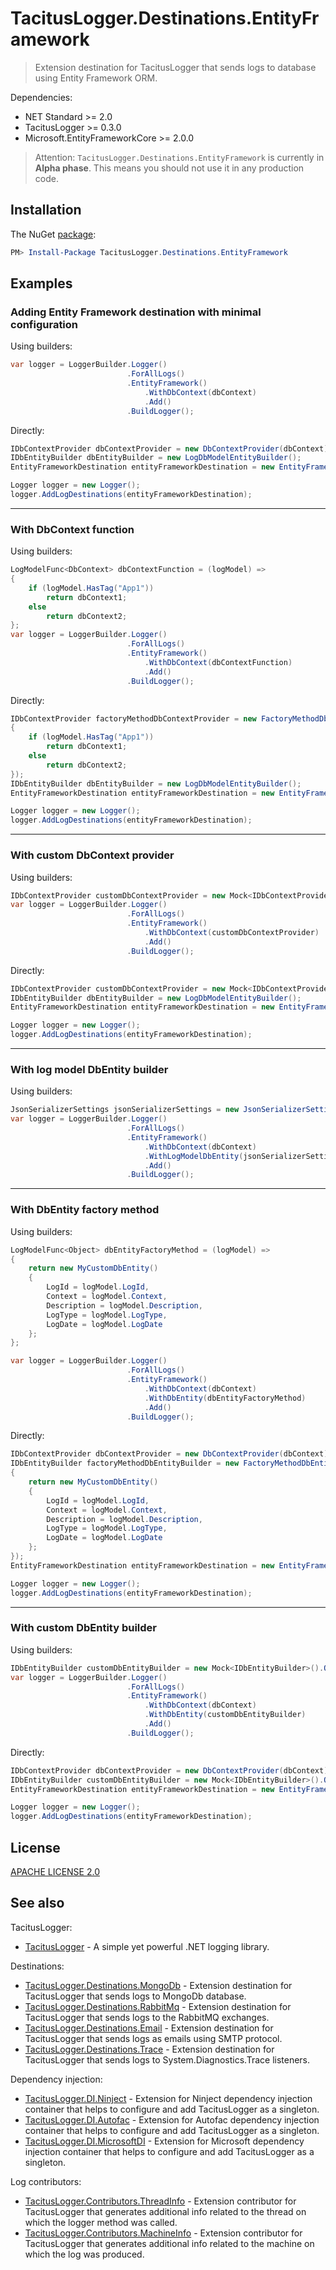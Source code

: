 # TacitusLogger.Destinations.EntityFramework

> Extension destination for TacitusLogger that sends logs to database using Entity Framework ORM.
 
Dependencies:  
* NET Standard >= 2.0  
* TacitusLogger >= 0.3.0  
* Microsoft.EntityFrameworkCore >= 2.0.0  
  
> Attention: `TacitusLogger.Destinations.EntityFramework` is currently in **Alpha phase**. This means you should not use it in any production code.

## Installation

The NuGet <a href="https://www.nuget.org/packages/TacitusLogger.Destinations.EntityFramework" target="_blank">package</a>:

```powershell
PM> Install-Package TacitusLogger.Destinations.EntityFramework
```

## Examples

### Adding Entity Framework destination with minimal configuration
Using builders:
```cs
var logger = LoggerBuilder.Logger()
                          .ForAllLogs()
                          .EntityFramework()
                              .WithDbContext(dbContext)
                              .Add()
                          .BuildLogger();
```
Directly:
```cs
IDbContextProvider dbContextProvider = new DbContextProvider(dbContext);
IDbEntityBuilder dbEntityBuilder = new LogDbModelEntityBuilder();
EntityFrameworkDestination entityFrameworkDestination = new EntityFrameworkDestination(dbContextProvider, dbEntityBuilder);

Logger logger = new Logger();
logger.AddLogDestinations(entityFrameworkDestination);
```
---
### With DbContext function
Using builders:
```cs
LogModelFunc<DbContext> dbContextFunction = (logModel) =>
{
    if (logModel.HasTag("App1"))
        return dbContext1;
    else
        return dbContext2;
};
var logger = LoggerBuilder.Logger()
                          .ForAllLogs()
                          .EntityFramework()
                              .WithDbContext(dbContextFunction)
                              .Add()
                          .BuildLogger();
```
Directly:
```cs
IDbContextProvider factoryMethodDbContextProvider = new FactoryMethodDbContextProvider((logModel) =>
{
    if (logModel.HasTag("App1"))
        return dbContext1;
    else
        return dbContext2;
});
IDbEntityBuilder dbEntityBuilder = new LogDbModelEntityBuilder();
EntityFrameworkDestination entityFrameworkDestination = new EntityFrameworkDestination(factoryMethodDbContextProvider, dbEntityBuilder);

Logger logger = new Logger();
logger.AddLogDestinations(entityFrameworkDestination);
```
---
### With custom DbContext provider
Using builders:
```cs
IDbContextProvider customDbContextProvider = new Mock<IDbContextProvider>().Object;
var logger = LoggerBuilder.Logger()
                          .ForAllLogs()
                          .EntityFramework()
                              .WithDbContext(customDbContextProvider)
                              .Add()
                          .BuildLogger();
```
Directly:
```cs
IDbContextProvider customDbContextProvider = new Mock<IDbContextProvider>().Object;
IDbEntityBuilder dbEntityBuilder = new LogDbModelEntityBuilder();
EntityFrameworkDestination entityFrameworkDestination = new EntityFrameworkDestination(customDbContextProvider, dbEntityBuilder);

Logger logger = new Logger();
logger.AddLogDestinations(entityFrameworkDestination);
```
---
### With log model DbEntity builder
Using builders:
```cs
JsonSerializerSettings jsonSerializerSettings = new JsonSerializerSettings();
var logger = LoggerBuilder.Logger()
                          .ForAllLogs()
                          .EntityFramework()
                              .WithDbContext(dbContext)
                              .WithLogModelDbEntity(jsonSerializerSettings)
                              .Add()
                          .BuildLogger();
```
---
### With DbEntity factory method
Using builders:
```cs
LogModelFunc<Object> dbEntityFactoryMethod = (logModel) =>
{
    return new MyCustomDbEntity()
    {
        LogId = logModel.LogId,
        Context = logModel.Context,
        Description = logModel.Description,
        LogType = logModel.LogType,
        LogDate = logModel.LogDate
    };
};

var logger = LoggerBuilder.Logger()
                          .ForAllLogs()
                          .EntityFramework()
                              .WithDbContext(dbContext)
                              .WithDbEntity(dbEntityFactoryMethod)
                              .Add()
                          .BuildLogger();
```
Directly:
```cs
IDbContextProvider dbContextProvider = new DbContextProvider(dbContext);
IDbEntityBuilder factoryMethodDbEntityBuilder = new FactoryMethodDbEntityBuilder((logModel) =>
{
    return new MyCustomDbEntity()
    {
        LogId = logModel.LogId,
        Context = logModel.Context,
        Description = logModel.Description,
        LogType = logModel.LogType,
        LogDate = logModel.LogDate
    };
});
EntityFrameworkDestination entityFrameworkDestination = new EntityFrameworkDestination(dbContextProvider, factoryMethodDbEntityBuilder);

Logger logger = new Logger();
logger.AddLogDestinations(entityFrameworkDestination);
```
---
### With custom DbEntity builder
Using builders:
```cs
IDbEntityBuilder customDbEntityBuilder = new Mock<IDbEntityBuilder>().Object;
var logger = LoggerBuilder.Logger()
                          .ForAllLogs()
                          .EntityFramework()
                              .WithDbContext(dbContext)
                              .WithDbEntity(customDbEntityBuilder)
                              .Add()
                          .BuildLogger();
```
Directly:
```cs
IDbContextProvider dbContextProvider = new DbContextProvider(dbContext);
IDbEntityBuilder customDbEntityBuilder = new Mock<IDbEntityBuilder>().Object;
EntityFrameworkDestination entityFrameworkDestination = new EntityFrameworkDestination(dbContextProvider, customDbEntityBuilder);

Logger logger = new Logger();
logger.AddLogDestinations(entityFrameworkDestination);
```

## License

[APACHE LICENSE 2.0](https://www.apache.org/licenses/LICENSE-2.0)

## See also

TacitusLogger:  

- [TacitusLogger](https://github.com/khanlarmammadov/TacitusLogger) - A simple yet powerful .NET logging library.

Destinations:

- [TacitusLogger.Destinations.MongoDb](https://github.com/khanlarmammadov/TacitusLogger.Destinations.MongoDb) - Extension destination for TacitusLogger that sends logs to MongoDb database.
- [TacitusLogger.Destinations.RabbitMq](https://github.com/khanlarmammadov/TacitusLogger.Destinations.RabbitMq) - Extension destination for TacitusLogger that sends logs to the RabbitMQ exchanges.
- [TacitusLogger.Destinations.Email](https://github.com/khanlarmammadov/TacitusLogger.Destinations.Email) - Extension destination for TacitusLogger that sends logs as emails using SMTP protocol.
- [TacitusLogger.Destinations.Trace](https://github.com/khanlarmammadov/TacitusLogger.Destinations.Trace) - Extension destination for TacitusLogger that sends logs to System.Diagnostics.Trace listeners.  
  
Dependency injection:
- [TacitusLogger.DI.Ninject](https://github.com/khanlarmammadov/TacitusLogger.DI.Ninject) - Extension for Ninject dependency injection container that helps to configure and add TacitusLogger as a singleton.
- [TacitusLogger.DI.Autofac](https://github.com/khanlarmammadov/TacitusLogger.DI.Autofac) - Extension for Autofac dependency injection container that helps to configure and add TacitusLogger as a singleton.
- [TacitusLogger.DI.MicrosoftDI](https://github.com/khanlarmammadov/TacitusLogger.DI.MicrosoftDI) - Extension for Microsoft dependency injection container that helps to configure and add TacitusLogger as a singleton.  

Log contributors:

- [TacitusLogger.Contributors.ThreadInfo](https://github.com/khanlarmammadov/TacitusLogger.Contributors.ThreadInfo) - Extension contributor for TacitusLogger that generates additional info related to the thread on which the logger method was called.
- [TacitusLogger.Contributors.MachineInfo](https://github.com/khanlarmammadov/TacitusLogger.Contributors.MachineInfo) - Extension contributor for TacitusLogger that generates additional info related to the machine on which the log was produced.